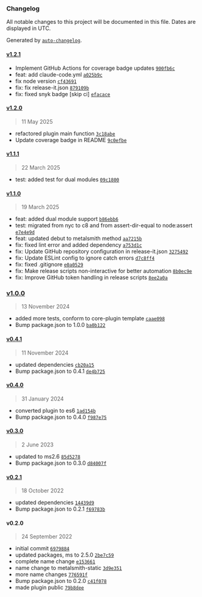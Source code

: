### Changelog

All notable changes to this project will be documented in this file. Dates are displayed in UTC.

Generated by [`auto-changelog`](https://github.com/CookPete/auto-changelog).

#### [v1.2.1](https://github.com/wernerglinka/metalsmith-static-files/compare/v1.2.0...v1.2.1)

- Implement GitHub Actions for coverage badge updates [`900fb6c`](https://github.com/wernerglinka/metalsmith-static-files/commit/900fb6c8148886eaee7f4225507de86d6d5c3003)
- feat: add claude-code.yml [`a025b9c`](https://github.com/wernerglinka/metalsmith-static-files/commit/a025b9c671d9e4dd3d050e07076f9a0635c6faa1)
- fix node version [`cf43691`](https://github.com/wernerglinka/metalsmith-static-files/commit/cf43691bfe97a82814f133fea8eb4913c684b313)
- fix: fix release-it.json [`879109b`](https://github.com/wernerglinka/metalsmith-static-files/commit/879109bae7344663745e939602f1c8c4acde5891)
- fix: fixed snyk badge [skip ci] [`efacace`](https://github.com/wernerglinka/metalsmith-static-files/commit/efacace5c28d02340d8ab8f6dbaba597a6a81621)

#### [v1.2.0](https://github.com/wernerglinka/metalsmith-static-files/compare/v1.1.1...v1.2.0)

> 11 May 2025

- refactored plugin main function [`3c18abe`](https://github.com/wernerglinka/metalsmith-static-files/commit/3c18abec75afc9aba1a264271ee7330b16bac7e3)
- Update coverage badge in README [`9c0efbe`](https://github.com/wernerglinka/metalsmith-static-files/commit/9c0efbe62dfdbf03b6bf8e2ee2293b1e484cf2a4)

#### [v1.1.1](https://github.com/wernerglinka/metalsmith-static-files/compare/v1.1.0...v1.1.1)

> 22 March 2025

- test: added test for dual modules [`09c1800`](https://github.com/wernerglinka/metalsmith-static-files/commit/09c18006268af7376a579d47ddaa03248006d1ab)

#### [v1.1.0](https://github.com/wernerglinka/metalsmith-static-files/compare/v1.0.0...v1.1.0)

> 19 March 2025

- feat: added dual module support [`b86ebb6`](https://github.com/wernerglinka/metalsmith-static-files/commit/b86ebb668e3c0dd02036db1e1158db41165bfe9e)
- test: migrated from nyc to c8 and from assert-dir-equal to node:assert [`e7e4e9d`](https://github.com/wernerglinka/metalsmith-static-files/commit/e7e4e9dadb0b4bbb56c24cb74e472ceb0955f599)
- feat: updated debut to metalsmith method [`aa7215b`](https://github.com/wernerglinka/metalsmith-static-files/commit/aa7215b2c2ac90acb52c90a1584ffdc45f990233)
- fix: fixed lint error and added dependency [`a753d1c`](https://github.com/wernerglinka/metalsmith-static-files/commit/a753d1c9a51d6d253c5dc649028069552d8e5dc8)
- fix: Update GitHub repository configuration in release-it.json [`3275492`](https://github.com/wernerglinka/metalsmith-static-files/commit/32754924f68f71e079da49f43651e7b7cb0b3f85)
- fix: Update ESLint config to ignore catch errors [`d7c8ff4`](https://github.com/wernerglinka/metalsmith-static-files/commit/d7c8ff41d9ec82ad842b31675b30b54101ee3a00)
- fix: fixed .gitignore [`e0a0529`](https://github.com/wernerglinka/metalsmith-static-files/commit/e0a052920f16e7485a96b3166237630e022e1c7a)
- fix: Make release scripts non-interactive for better automation [`8b0ec9e`](https://github.com/wernerglinka/metalsmith-static-files/commit/8b0ec9e7e84db4d7cb395fa1f43e5c6ed65a5422)
- fix: Improve GitHub token handling in release scripts [`8ee2a0a`](https://github.com/wernerglinka/metalsmith-static-files/commit/8ee2a0a6d7fb67ddba615d58f88bd4555cb48fdb)

### [v1.0.0](https://github.com/wernerglinka/metalsmith-static-files/compare/v0.4.1...v1.0.0)

> 13 November 2024

- added more tests, conform to core-plugin template [`caae098`](https://github.com/wernerglinka/metalsmith-static-files/commit/caae09837d02b715e607de3d078e5c1169d35d73)
- Bump package.json to 1.0.0 [`ba0b122`](https://github.com/wernerglinka/metalsmith-static-files/commit/ba0b1222b3d534761e364e8b557ebd5070b63ebe)

#### [v0.4.1](https://github.com/wernerglinka/metalsmith-static-files/compare/v0.4.0...v0.4.1)

> 11 November 2024

- updated dependencies [`cb20a15`](https://github.com/wernerglinka/metalsmith-static-files/commit/cb20a152e0e94f7674cd4cf8f1129dc4a3f688a0)
- Bump package.json to 0.4.1 [`de4b725`](https://github.com/wernerglinka/metalsmith-static-files/commit/de4b7253ce7e962276378b354397438d017b152d)

#### [v0.4.0](https://github.com/wernerglinka/metalsmith-static-files/compare/v0.3.0...v0.4.0)

> 31 January 2024

- converted plugin to es6 [`1ad154b`](https://github.com/wernerglinka/metalsmith-static-files/commit/1ad154b602eadb33d4be5d865b0b136d06849ffc)
- Bump package.json to 0.4.0 [`f987e75`](https://github.com/wernerglinka/metalsmith-static-files/commit/f987e756de9094ec636f8834eb5c87d6890cdf05)

#### [v0.3.0](https://github.com/wernerglinka/metalsmith-static-files/compare/v0.2.1...v0.3.0)

> 2 June 2023

- updated to ms2.6 [`85d5278`](https://github.com/wernerglinka/metalsmith-static-files/commit/85d5278bf6cea6b537319ca5fb1c5b199462f2d0)
- Bump package.json to 0.3.0 [`d84007f`](https://github.com/wernerglinka/metalsmith-static-files/commit/d84007f1731125950ba4144b7327ca83220a13d6)

#### [v0.2.1](https://github.com/wernerglinka/metalsmith-static-files/compare/v0.2.0...v0.2.1)

> 18 October 2022

- updated dependencies [`14439d9`](https://github.com/wernerglinka/metalsmith-static-files/commit/14439d9979051c9984c85af4b8bbddde82201d79)
- Bump package.json to 0.2.1 [`f69783b`](https://github.com/wernerglinka/metalsmith-static-files/commit/f69783bcf1ff0671d74dbc241ff6f95e267a5814)

#### v0.2.0

> 24 September 2022

- initial commit [`6979884`](https://github.com/wernerglinka/metalsmith-static-files/commit/697988436a8947fbeef268b745a1f1dd25a76b14)
- updated packages, ms to 2.5.0 [`2be7c59`](https://github.com/wernerglinka/metalsmith-static-files/commit/2be7c59e0916820d71095b08e5f9cc29d5e6752e)
- complete name change [`e153661`](https://github.com/wernerglinka/metalsmith-static-files/commit/e153661bf9f7e67b6830f3fc18e8a0273a62d89a)
- name change to metalsmith-static [`3d9e351`](https://github.com/wernerglinka/metalsmith-static-files/commit/3d9e35168beeefcaf8859eef553623cddc1868ca)
- more name changes [`776591f`](https://github.com/wernerglinka/metalsmith-static-files/commit/776591f68002271b69484bda7ba9c20aec1b8ef1)
- Bump package.json to 0.2.0 [`c41f078`](https://github.com/wernerglinka/metalsmith-static-files/commit/c41f07839e071d9a058c9cf96886201075d80526)
- made plugin public [`79b8dee`](https://github.com/wernerglinka/metalsmith-static-files/commit/79b8deed431515eb872009592b4a551b42166d11)

